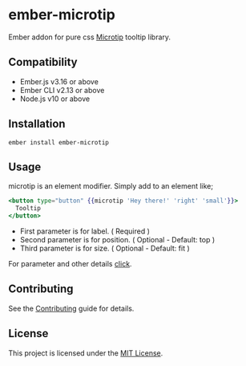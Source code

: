# ember-microtip

Ember addon for pure css [Microtip](https://microtip.now.sh/) tooltip library.

## Compatibility

- Ember.js v3.16 or above
- Ember CLI v2.13 or above
- Node.js v10 or above

## Installation

```
ember install ember-microtip
```

## Usage

microtip is an element modifier. Simply add to an element like;

```handlebars
<button type="button" {{microtip 'Hey there!' 'right' 'small'}}>
  Tooltip
</button>
```

- First parameter is for label. ( Required )
- Second parameter is for position. ( Optional - Default: top )
- Third parameter is for size. ( Optional - Default: fit )

For parameter and other details [click](https://github.com/ghosh/microtip#usage).

## Contributing

See the [Contributing](CONTRIBUTING.md) guide for details.

## License

This project is licensed under the [MIT License](LICENSE.md).
